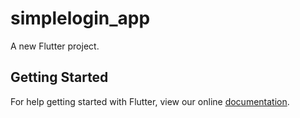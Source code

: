 # simplelogin_app

A new Flutter project.

## Getting Started

For help getting started with Flutter, view our online
[documentation](https://flutter.io/).
